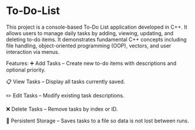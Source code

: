 # To-Do-List
This project is a console-based To-Do List application developed in C++. It allows users to manage daily tasks by adding, viewing, updating, and deleting to-do items. It demonstrates fundamental C++ concepts including file handling, object-oriented programming (OOP), vectors, and user interaction via menus.

Features:
➕ Add Tasks – Create new to-do items with descriptions and optional priority.

📋 View Tasks – Display all tasks currently saved.

✏️ Edit Tasks – Modify existing task descriptions.

❌ Delete Tasks – Remove tasks by index or ID.

💾 Persistent Storage – Saves tasks to a file so data is not lost between runs.
